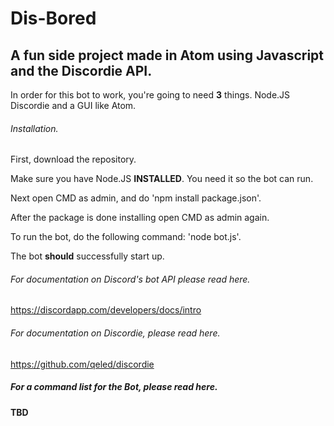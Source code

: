 # Dis-Bored
## A fun side project made in Atom using Javascript and the Discordie API.

In order for this bot to work, you're going to need **3** things.
Node.JS
Discordie
and a GUI like Atom.

###### Installation.

First, download the repository.

Make sure you have Node.JS **INSTALLED**. You need it so the bot can run.

Next open CMD as admin, and do 'npm install package.json'.

After the package is done installing open CMD as admin again.

To run the bot, do the following command: 'node bot.js'.

The bot **should** successfully start up.

###### For documentation on Discord's bot API please read here.
https://discordapp.com/developers/docs/intro

###### For documentation on Discordie, please read here.
https://github.com/qeled/discordie

##### For a command list for the Bot, please read here.
**TBD**
